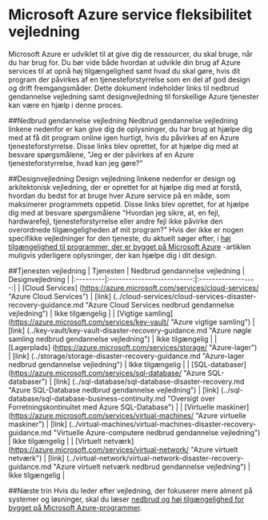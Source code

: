 <properties
   pageTitle="Vedligeholde fleksibilitet vejledning | Microsoft Azure"
   description="Links til nedbrud og proaktiv fleksibilitet og tilgængelighed vejledning til Microsoft Azure-tjenester."
   services=""
   documentationCenter="na"
   authors="adamglick"
   manager="saladki"
   editor=""/>

<tags
   ms.service="resiliency"
   ms.devlang="na"
   ms.topic="article"
   ms.tgt_pltfrm="na"
   ms.workload="na"
   ms.date="08/18/2016"
   ms.author="aglick"/>

# <a name="microsoft-azure-service-resiliency-guidance"></a>Microsoft Azure service fleksibilitet vejledning
Microsoft Azure er udviklet til at give dig de ressourcer, du skal bruge, når du har brug for. Du bør vide både hvordan at udvikle din brug af Azure services til at opnå høj tilgængelighed samt hvad du skal gøre, hvis dit program der påvirkes af en tjenesteforstyrrelse som en del af god design og drift fremgangsmåder. Dette dokument indeholder links til nedbrud gendannelse vejledning samt designvejledning til forskellige Azure tjenester kan være en hjælp i denne proces.

##<a name="disaster-recovery-guidance"></a>Nedbrud gendannelse vejledning
Nedbrud gendannelse vejledning linkene nedenfor er kan give dig de oplysninger, du har brug at hjælpe dig med at få dit program online igen hurtigt, hvis du påvirkes af en Azure tjenesteforstyrrelse. Disse links blev oprettet, for at hjælpe dig med at besvare spørgsmålene, "Jeg er der påvirkes af en Azure tjenesteforstyrrelse, hvad kan jeg gøre?"

##<a name="design-guidance"></a>Designvejledning
Design vejledning linkene nedenfor er design og arkitektonisk vejledning, der er oprettet for at hjælpe dig med at forstå, hvordan du bedst for at bruge hver Azure service på en måde, som maksimerer programmets oppetid. Disse links blev oprettet, for at hjælpe dig med at besvare spørgsmålene "Hvordan jeg sikre, at, en fejl, hardwarefejl, tjenesteforstyrrelse eller andre fejl ikke påvirke den overordnede tilgængeligheden af mit program?" Hvis der ikke er nogen specifikke vejledninger for den tjeneste, du aktuelt søger efter, i [høj tilgængelighed til programmer, der er bygget på Microsoft Azure](./resiliency-high-availability-azure-applications.md) -artiklen muligvis yderligere oplysninger, der kan hjælpe dig i dit design. 

##<a name="service-guidance"></a>Tjenesten vejledning
| Tjenesten  | Nedbrud gendannelse vejledning | Designvejledning |
|:---------|:--------------------------:|:------------------:|
| [Cloud Services] (https://azure.microsoft.com/services/cloud-services/ "Azure Cloud Services")       | [link] (../cloud-services/cloud-services-disaster-recovery-guidance.md "Azure Cloud Services nedbrud gendannelse vejledning")   | Ikke tilgængelig |
| [Vigtige samling] (https://azure.microsoft.com/services/key-vault/ "Azure vigtige samling")                      | [link] (../key-vault/key-vault-disaster-recovery-guidance.md "Azure nøgle samling nedbrud gendannelse vejledning")        | Ikke tilgængelig |
| [Lagerplads] (https://azure.microsoft.com/services/storage/ "Azure-lager")                            | [link] (../storage/storage-disaster-recovery-guidance.md "Azure-lager nedbrud gendannelse vejledning")          | Ikke tilgængelig |
| [SQL-databaser] (https://azure.microsoft.com/services/sql-database/ "Azure SQL-databaser")           | [link] (../sql-database/sql-database-disaster-recovery.md  "Azure SQL-Database nedbrud gendannelse vejledning")    | [link] (../sql-database/sql-database-business-continuity.md "Oversigt over Forretningskontinuitet med Azure SQL-Database") |
| [Virtuelle maskiner] (https://azure.microsoft.com/services/virtual-machines/ "Azure virtuelle maskiner") | [link] (../virtual-machines/virtual-machines-disaster-recovery-guidance.md "Virtuelle Azure-computere nedbrud gendannelse vejledning") | Ikke tilgængelig |
| [Virtuelt netværk] (https://azure.microsoft.com/services/virtual-network/ "Azure virtuelt netværk")    | [link] (../virtual-network/virtual-network-disaster-recovery-guidance.md "Azure virtuelt netværk nedbrud gendannelse vejledning")  | Ikke tilgængelig |

##<a name="next-steps"></a>Næste trin
Hvis du leder efter vejledning, der fokuserer mere alment på systemer og løsninger, skal du læser [nedbrud og høj tilgængelighed for bygget på Microsoft Azure-programmer](https://aka.ms/drtechguide).
